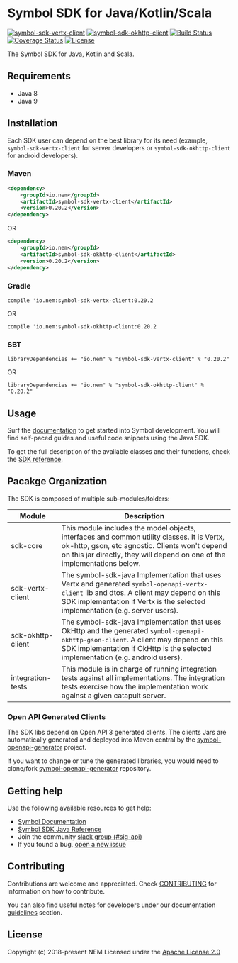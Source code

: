 # Symbol SDK for Java/Kotlin/Scala

[![symbol-sdk-vertx-client](https://maven-badges.herokuapp.com/maven-central/io.nem/symbol-sdk-vertx-client/badge.svg)](https://maven-badges.herokuapp.com/maven-central/io.nem/symbol-sdk-vertx-client)
[![symbol-sdk-okhttp-client](https://maven-badges.herokuapp.com/maven-central/io.nem/symbol-sdk-okhttp-client/badge.svg)](https://maven-badges.herokuapp.com/maven-central/io.nem/symbol-sdk-okhttp-client)
[![Build Status](https://api.travis-ci.com/nemtech/symbol-sdk-java.svg?branch=main)](https://travis-ci.com/nemtech/symbol-sdk-java)
[![Coverage Status](https://coveralls.io/repos/github/nemtech/symbol-sdk-java/badge.svg?branch=main)](https://coveralls.io/github/nemtech/symbol-sdk-java?branch=main)
[![License](https://img.shields.io/badge/License-Apache%202.0-blue.svg)](https://opensource.org/licenses/Apache-2.0)

The Symbol SDK for Java, Kotlin and Scala.

## Requirements

- Java 8
- Java 9

## Installation

Each SDK user can depend on the best library for its need (example, ``symbol-sdk-vertx-client`` for server developers or ``symbol-sdk-okhttp-client`` for android developers).

### Maven

```xml
<dependency>
    <groupId>io.nem</groupId>
    <artifactId>symbol-sdk-vertx-client</artifactId>
    <version>0.20.2</version>
</dependency>
```

OR

```xml
<dependency>
    <groupId>io.nem</groupId>
    <artifactId>symbol-sdk-okhttp-client</artifactId>
    <version>0.20.2</version>
</dependency>
```

### Gradle

```compile 'io.nem:symbol-sdk-vertx-client:0.20.2```

OR

```compile 'io.nem:symbol-sdk-okhttp-client:0.20.2```

### SBT

```libraryDependencies += "io.nem" % "symbol-sdk-vertx-client" % "0.20.2"```

OR

```libraryDependencies += "io.nem" % "symbol-sdk-okhttp-client" % "0.20.2"```

## Usage

Surf the [documentation][docs] to get started into Symbol development.
You will find self-paced guides and useful code snippets using the Java SDK.

To get the full description of the available classes and their functions, check the [SDK reference][sdk-ref].

## Pacakge Organization

The SDK is composed of multiple sub-modules/folders:

| Module  | Description |
|---------|-------------|
|sdk-core | This module includes the model objects, interfaces and common utility classes. It is Vertx, ok-http, gson, etc agnostic. Clients won't depend on this jar directly, they will depend on one of the implementations below. |
|sdk-vertx-client| The symbol-sdk-java Implementation that uses Vertx and generated `symbol-openapi-vertx-client` lib and dtos. A client may depend on this SDK implementation if Vertx is the selected implementation (e.g. server users).|
|sdk-okhttp-client| The symbol-sdk-java Implementation that uses OkHttp and the generated `symbol-openapi-okhttp-gson-client`. A client may depend on this SDK implementation if OkHttp is the selected implementation (e.g. android users). |
|integration-tests|This module is in charge of running integration tests against all implementations. The integration tests exercise how the implementation work against a given catapult server.|

### Open API Generated Clients

The SDK libs depend on Open API 3 generated clients. The clients Jars are automatically generated and deployed into Maven central by the [symbol-openapi-generator][symbol-openapi-generator] project. 

If you want to change or tune the generated libraries, you would need to clone/fork [symbol-openapi-generator][symbol-openapi-generator] repository.

## Getting help

Use the following available resources to get help:

- [Symbol Documentation][docs]
- [Symbol SDK Java Reference][sdk-ref]
- Join the community [slack group (#sig-api)][slack] 
- If you found a bug, [open a new issue][issues]

## Contributing

Contributions are welcome and appreciated. 
Check [CONTRIBUTING](CONTRIBUTING.md) for information on how to contribute.

You can also find useful notes for developers under our documentation [guidelines][guidelines] section.

## License

Copyright (c) 2018-present NEM
Licensed under the [Apache License 2.0](LICENSE)

[self]: https://github.com/nemtech/symbol-sdk-java
[docs]: http://nemtech.github.io/getting-started/setup-workstation.html
[issues]: https://github.com/nemtech/symbol-sdk-java/issues
[sdk-ref]: https://nemtech.github.io/references/java-sdk.html
[symbol-openapi-generator]: https://github.com/nemtech/symbol-openapi-generator
[guidelines]: https://nemtech.github.io/contribute/contributing.html#sdk
[slack]: https://join.slack.com/t/nem2/shared_invite/enQtMzY4MDc2NTg0ODgyLWZmZWRiMjViYTVhZjEzOTA0MzUyMTA1NTA5OWQ0MWUzNTA4NjM5OTJhOGViOTBhNjkxYWVhMWRiZDRkOTE0YmU
